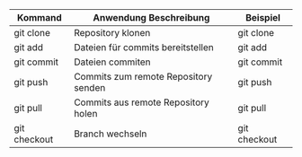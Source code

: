 | Kommand      | Anwendung Beschreibung               | Beispiel                 |
|--------------|--------------------------------------|--------------------------|
| git clone    | Repository klonen                    | git clone <url> <folder> |
| git add      | Dateien für commits bereitstellen    | git add <file>           |
| git commit   | Dateien commiten                     | git commit               |
| git push     | Commits zum remote Repository senden | git push                 |
| git pull     | Commits aus remote Repository holen  | git pull                 |
| git checkout | Branch wechseln                      | git checkout <branch>    |
